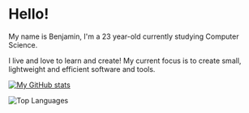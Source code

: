 # Hello!

My name is Benjamin, I'm a 23 year-old currently studying Computer Science.

I live and love to learn and create! My current focus is to create small, lightweight and efficient software and tools.

<!--[![My top languages](https://github-readme-stats.vercel.app/api/top-langs/?username=benstigsen&layout=compact)](https://github.com/anuraghazra/github-readme-stats)-->
[![My GitHub stats](https://github-readme-stats.vercel.app/api?username=benstigsen)](https://github.com/anuraghazra/github-readme-stats)

![Top Languages](https://github-readme-stats.vercel.app/api/top-langs/?benstigsen=anuraghazra&hide_progress=true&langs_count=8)

